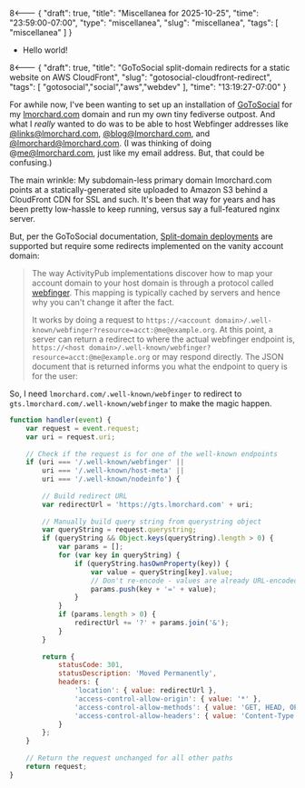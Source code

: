 8<--- { "draft": true, "title": "Miscellanea for 2025-10-25", "time": "23:59:00-07:00", "type": "miscellanea", "slug": "miscellanea", "tags": [ "miscellanea" ] }

- Hello world!

8<--- { "draft": true, "title": "GoToSocial split-domain redirects for a static website on AWS CloudFront", "slug": "gotosocial-cloudfront-redirect", "tags": [ "gotosocial","social","aws","webdev" ], "time": "13:19:27-07:00" }

For awhile now, I've been wanting to set up an installation of [GoToSocial](https://gotosocial.org/) for my [lmorchard.com](https://lmorchard.com) domain and run my own tiny fediverse outpost. And what I *really* wanted to do was to be able to host Webfinger addresses like [@links@lmorchard.com](https://gts.lmorchard.com/@links), [@blog@lmorchard.com](https://gts.lmorchard.com/@blog), and [@lmorchard@lmorchard.com](https://gts.lmorchard.com/@lmorchard). (I was thinking of doing @me@lmorchard.com, just like my email address. But, that could be confusing.)

The main wrinkle: My subdomain-less primary domain lmorchard.com points at a statically-generated site uploaded to Amazon S3 behind a CloudFront CDN for SSL and such. It's been that way for years and has been pretty low-hassle to keep running, versus say a full-featured nginx server.

But, per the GoToSocial documentation, [Split-domain deployments](https://docs.gotosocial.org/en/latest/advanced/host-account-domain/) are supported but require some redirects implemented on the vanity account domain:

> The way ActivityPub implementations discover how to map your account domain to your host domain is through a protocol called [webfinger](https://www.rfc-editor.org/rfc/rfc7033). This mapping is typically cached by servers and hence why you can't change it after the fact.
>
> It works by doing a request to `https://<account domain>/.well-known/webfinger?resource=acct:@me@example.org`. At this point, a server can return a redirect to where the actual webfinger endpoint is, `https://<host domain>/.well-known/webfinger?resource=acct:@me@example.org` or may respond directly. The JSON document that is returned informs you what the endpoint to query is for the user:

So, I need `lmorchard.com/.well-known/webfinger` to redirect to `gts.lmorchard.com/.well-known/webfinger` to make the magic happen.



```javascript
function handler(event) {
    var request = event.request;
    var uri = request.uri;
    
    // Check if the request is for one of the well-known endpoints
    if (uri === '/.well-known/webfinger' || 
        uri === '/.well-known/host-meta' || 
        uri === '/.well-known/nodeinfo') {
        
        // Build redirect URL
        var redirectUrl = 'https://gts.lmorchard.com' + uri;
        
        // Manually build query string from querystring object
        var queryString = request.querystring;
        if (queryString && Object.keys(queryString).length > 0) {
            var params = [];
            for (var key in queryString) {
                if (queryString.hasOwnProperty(key)) {
                    var value = queryString[key].value;
                    // Don't re-encode - values are already URL-encoded
                    params.push(key + '=' + value);
                }
            }
            if (params.length > 0) {
                redirectUrl += '?' + params.join('&');
            }
        }
        
        return {
            statusCode: 301,
            statusDescription: 'Moved Permanently',
            headers: {
                'location': { value: redirectUrl },
                'access-control-allow-origin': { value: '*' },
                'access-control-allow-methods': { value: 'GET, HEAD, OPTIONS' },
                'access-control-allow-headers': { value: 'Content-Type' }
            }
        };
    }
    
    // Return the request unchanged for all other paths
    return request;
}
```